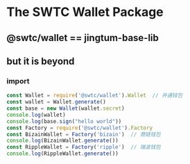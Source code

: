 # The SWTC Wallet Package
  
## @swtc/wallet == jingtum-base-lib

## but it is beyond 
### import
```javascript
const Wallet = require('@swtc/wallet').Wallet  // 井通钱包
const wallet = Wallet.generate()
const base = new Wallet(wallet.secret)
console.log(wallet)
console.log(base.sign("hello world"))
const Factory = require('@swtc/wallet').Factory
const BizainWallet = Factory('bizain')  // 商链钱包
console.log(BizainWallet.generate())
const RippleWallet = Factory('ripple')  // 瑞波钱包
console.log(RippleWallet.generate())
```
